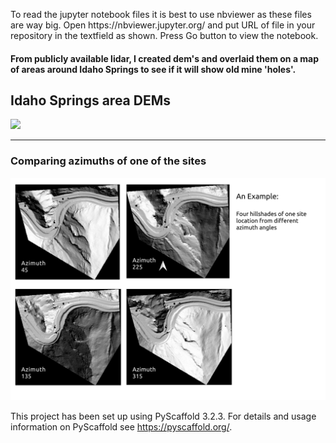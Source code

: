<p>To read the jupyter notebook files it is best to use nbviewer as these files are way big. Open https://nbviewer.jupyter.org/ and put URL of file in your repository in the textfield as shown. Press Go button to view the notebook.</p>
<h4>From publicly available lidar, I created dem's and overlaid them on a map of areas around Idaho Springs to see if it will show old mine 'holes'.</h4>

<h2> Idaho Springs area DEMs</h2>
<img src="notebooks/IdahoSpringsBikeTrail.png">

<hr>

<h3>Comparing azimuths of one of the sites</h3>
<img src="notebooks/Tunnel_site_dem_hss.png">


     
This project has been set up using PyScaffold 3.2.3. For details and usage
information on PyScaffold see https://pyscaffold.org/.
